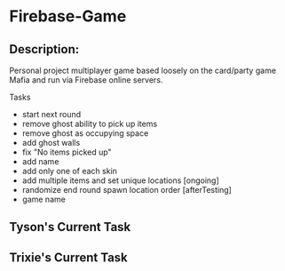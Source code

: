 # Firebase-Game

## Description:

Personal project multiplayer game based loosely on the card/party game Mafia and run via Firebase online servers.

Tasks
- start next round 
- remove ghost ability to pick up items
- remove ghost as occupying space
- add ghost walls
- fix "No items picked up"
- add name
- add only one of each skin
- add multiple items and set unique locations [ongoing]
- randomize end round spawn location order [afterTesting]
- game name

Tyson's Current Task
- 

Trixie's Current Task
- 


